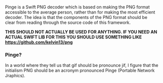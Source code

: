 Pinge is a Swift PNG decoder which is based on making the PNG format accessible
to the average person, rather than for making the most efficient decoder. The
idea is that the components of the PNG format should be clear from reading
through the source code of this framework.

__THIS SHOULD NOT ACTUALLY BE USED FOR ANYTHING. IF YOU NEED AN ACTUAL SWIFT LIB FOR THIS YOU SHOULD USE SOMETHING LIKE https://github.com/kelvin13/png__

### Pinge?

In a world where they tell us that gif should be pronounce jif, I figure that
the initialism PNG should be an acronym pronounced Pinge (Portable Network
Jraphics).
